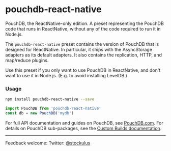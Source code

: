 pouchdb-react-native
======

PouchDB, the ReactNative-only edition. A preset representing the PouchDB code that runs in ReactNative, without any of the code required to run it in Node.js.

The `pouchdb-react-native` preset contains the version of PouchDB that is designed for ReactNative. In particular, it ships with the AsyncStorage adapters as its default adapters. It also contains the replication, HTTP, and map/reduce plugins.

Use this preset if you only want to use PouchDB in ReactNative,
and don't want to use it in Node.js. (E.g. to avoid installing LevelDB.)

### Usage

```bash
npm install pouchdb-react-native --save
```

```js
import PouchDB from 'pouchdb-react-native'
const db = new PouchDB('mydb')
```

For full API documentation and guides on PouchDB, see [PouchDB.com](http://pouchdb.com/). For details on PouchDB sub-packages, see the [Custom Builds documentation](http://pouchdb.com/custom.html).

---
Feedback welcome:
Twitter: [@stockulus](https://twitter.com/stockulus)
